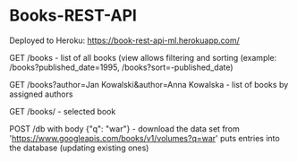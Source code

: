 # Books-REST-API

Deployed to Heroku: https://book-rest-api-ml.herokuapp.com/ 

GET /books - list of all books (view allows filtering and sorting (example: /books?published_date=1995, /books?sort=-published_date)

GET /books?author=Jan Kowalski&author=Anna Kowalska - list of books by assigned authors

GET /books/<bookId> - selected book

POST /db with body {"q": "war"} - download the data set from 'https://www.googleapis.com/books/v1/volumes?q=war' puts entries into the database (updating existing ones)